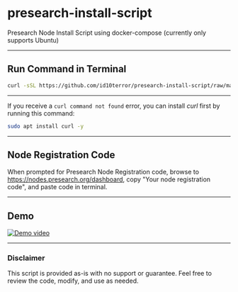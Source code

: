 # presearch-install-script
Presearch Node Install Script using docker-compose (currently only supports Ubuntu)

---

## Run Command in Terminal

```bash
curl -sSL https://github.com/id10terror/presearch-install-script/raw/main/presearch-node-install-ubuntu.sh | sudo bash
````
---

If you receive a `curl command not found` error, you can install *curl* first by running this command:
```bash
sudo apt install curl -y
```

---

## Node Registration Code
When prompted for Presearch Node Registration code, browse to https://nodes.presearch.org/dashboard, copy "Your node registration code", and paste code in terminal.

---

## Demo
[![Demo video](https://img.youtube.com/vi/zKJufbfk8x8/0.jpg)](https://youtu.be/zKJufbfk8x8)

---

### Disclaimer
This script is provided as-is with no support or guarantee. Feel free to review the code, modify, and use as needed.

